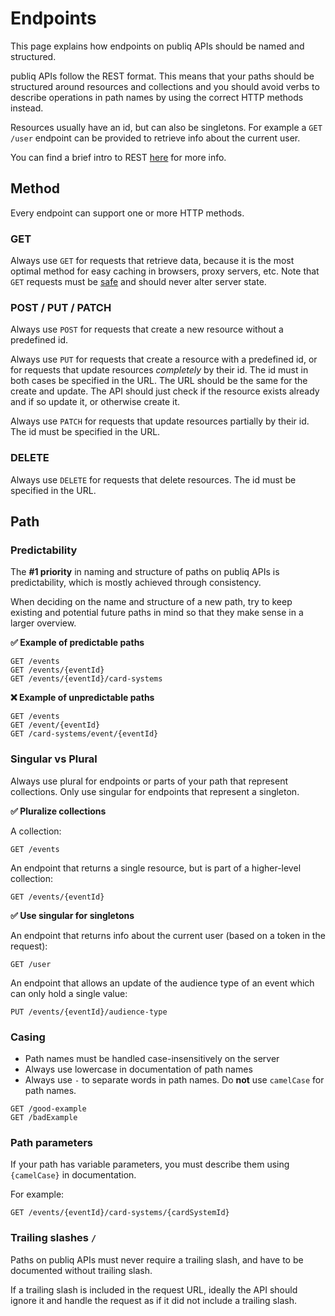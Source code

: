 # Endpoints

This page explains how endpoints on publiq APIs should be named and structured.

publiq APIs follow the REST format. This means that your paths should be structured around resources and collections and you should avoid verbs to describe operations in path names by using the correct HTTP methods instead.

Resources usually have an id, but can also be singletons. For example a `GET /user` endpoint can be provided to retrieve info about the current user.

You can find a brief intro to REST [here](https://www.infoq.com/articles/rest-introduction/) for more info.

## Method

Every endpoint can support one or more HTTP methods.

### GET

Always use `GET` for requests that retrieve data, because it is the most optimal method for easy caching in browsers, proxy servers, etc. Note that `GET` requests must be [safe](https://developer.mozilla.org/en-US/docs/Glossary/Safe/HTTP) and should never alter server state.

### POST / PUT / PATCH

Always use `POST` for requests that create a new resource without a predefined id.

Always use `PUT` for requests that create a resource with a predefined id, or for requests that update resources _completely_ by their id. The id must in both cases be specified in the URL. The URL should be the same for the create and update. The API should just check if the resource exists already and if so update it, or otherwise create it.

Always use `PATCH` for requests that update resources partially by their id. The id must be specified in the URL.

### DELETE

Always use `DELETE` for requests that delete resources. The id must be specified in the URL.

## Path

### Predictability

The **#1 priority** in naming and structure of paths on publiq APIs is predictability, which is mostly achieved through consistency.

When deciding on the name and structure of a new path, try to keep existing and potential future paths in mind so that they make sense in a larger overview.

**✅ Example of predictable paths**

    GET /events
    GET /events/{eventId}
    GET /events/{eventId}/card-systems

**❌ Example of unpredictable paths**

    GET /events
    GET /event/{eventId}
    GET /card-systems/event/{eventId}

### Singular vs Plural

Always use plural for endpoints or parts of your path that represent collections. Only use singular for endpoints that represent a singleton.

**✅ Pluralize collections**

A collection:

    GET /events

An endpoint that returns a single resource, but is part of a higher-level collection:

    GET /events/{eventId} 

**✅ Use singular for singletons**

An endpoint that returns info about the current user (based on a token in the request):

    GET /user

An endpoint that allows an update of the audience type of an event which can only hold a single value:

    PUT /events/{eventId}/audience-type 

### Casing

*   Path names must be handled case-insensitively on the server
*   Always use lowercase in documentation of path names
*   Always use `-` to separate words in path names. Do **not** use `camelCase` for path names.

<!---->

    GET /good-example
    GET /badExample

### Path parameters

If your path has variable parameters, you must describe them using `{camelCase}` in documentation.

For example:

    GET /events/{eventId}/card-systems/{cardSystemId}

### Trailing slashes `/`

Paths on publiq APIs must never require a trailing slash, and have to be documented without trailing slash.

If a trailing slash is included in the request URL, ideally the API should ignore it and handle the request as if it did not include a trailing slash.

